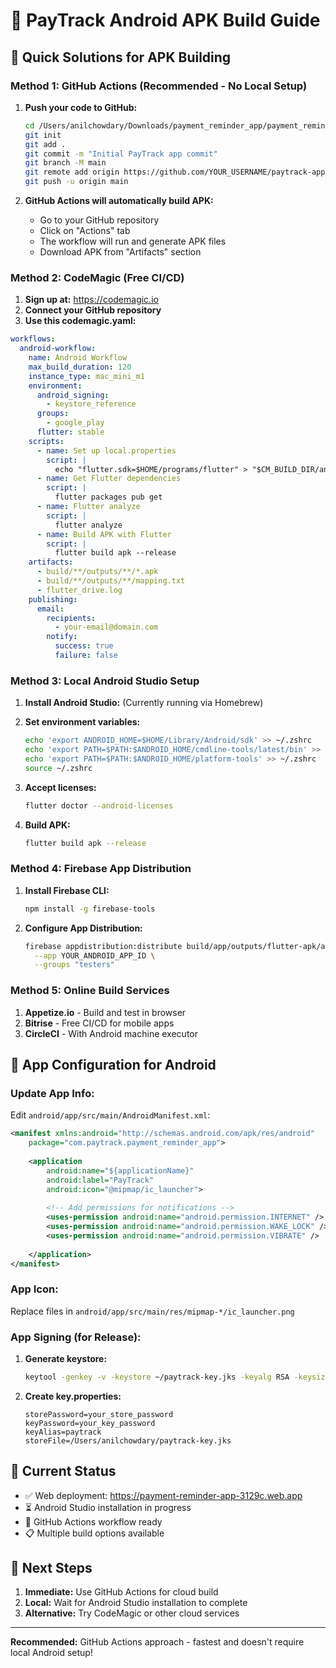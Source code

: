 # 📱 PayTrack Android APK Build Guide

## 🎯 **Quick Solutions for APK Building**

### **Method 1: GitHub Actions (Recommended - No Local Setup)**

1. **Push your code to GitHub:**
   ```bash
   cd /Users/anilchowdary/Downloads/payment_reminder_app/payment_reminder_app
   git init
   git add .
   git commit -m "Initial PayTrack app commit"
   git branch -M main
   git remote add origin https://github.com/YOUR_USERNAME/paytrack-app.git
   git push -u origin main
   ```

2. **GitHub Actions will automatically build APK:**
   - Go to your GitHub repository
   - Click on "Actions" tab
   - The workflow will run and generate APK files
   - Download APK from "Artifacts" section

### **Method 2: CodeMagic (Free CI/CD)**

1. **Sign up at:** https://codemagic.io
2. **Connect your GitHub repository**
3. **Use this codemagic.yaml:**

```yaml
workflows:
  android-workflow:
    name: Android Workflow
    max_build_duration: 120
    instance_type: mac_mini_m1
    environment:
      android_signing:
        - keystore_reference
      groups:
        - google_play
      flutter: stable
    scripts:
      - name: Set up local.properties
        script: |
          echo "flutter.sdk=$HOME/programs/flutter" > "$CM_BUILD_DIR/android/local.properties"
      - name: Get Flutter dependencies
        script: |
          flutter packages pub get
      - name: Flutter analyze
        script: |
          flutter analyze
      - name: Build APK with Flutter
        script: |
          flutter build apk --release
    artifacts:
      - build/**/outputs/**/*.apk
      - build/**/outputs/**/mapping.txt
      - flutter_drive.log
    publishing:
      email:
        recipients:
          - your-email@domain.com
        notify:
          success: true
          failure: false
```

### **Method 3: Local Android Studio Setup**

1. **Install Android Studio:** (Currently running via Homebrew)
2. **Set environment variables:**
   ```bash
   echo 'export ANDROID_HOME=$HOME/Library/Android/sdk' >> ~/.zshrc
   echo 'export PATH=$PATH:$ANDROID_HOME/cmdline-tools/latest/bin' >> ~/.zshrc
   echo 'export PATH=$PATH:$ANDROID_HOME/platform-tools' >> ~/.zshrc
   source ~/.zshrc
   ```

3. **Accept licenses:**
   ```bash
   flutter doctor --android-licenses
   ```

4. **Build APK:**
   ```bash
   flutter build apk --release
   ```

### **Method 4: Firebase App Distribution**

1. **Install Firebase CLI:**
   ```bash
   npm install -g firebase-tools
   ```

2. **Configure App Distribution:**
   ```bash
   firebase appdistribution:distribute build/app/outputs/flutter-apk/app-release.apk \
     --app YOUR_ANDROID_APP_ID \
     --groups "testers"
   ```

### **Method 5: Online Build Services**

1. **Appetize.io** - Build and test in browser
2. **Bitrise** - Free CI/CD for mobile apps
3. **CircleCI** - With Android machine executor

## 🔧 **App Configuration for Android**

### **Update App Info:**
Edit `android/app/src/main/AndroidManifest.xml`:

```xml
<manifest xmlns:android="http://schemas.android.com/apk/res/android"
    package="com.paytrack.payment_reminder_app">
    
    <application
        android:name="${applicationName}"
        android:label="PayTrack"
        android:icon="@mipmap/ic_launcher">
        
        <!-- Add permissions for notifications -->
        <uses-permission android:name="android.permission.INTERNET" />
        <uses-permission android:name="android.permission.WAKE_LOCK" />
        <uses-permission android:name="android.permission.VIBRATE" />
        
    </application>
</manifest>
```

### **App Icon:**
Replace files in `android/app/src/main/res/mipmap-*/ic_launcher.png`

### **App Signing (for Release):**

1. **Generate keystore:**
   ```bash
   keytool -genkey -v -keystore ~/paytrack-key.jks -keyalg RSA -keysize 2048 -validity 10000 -alias paytrack
   ```

2. **Create key.properties:**
   ```
   storePassword=your_store_password
   keyPassword=your_key_password
   keyAlias=paytrack
   storeFile=/Users/anilchowdary/paytrack-key.jks
   ```

## 📲 **Current Status**

- ✅ Web deployment: https://payment-reminder-app-3129c.web.app
- ⏳ Android Studio installation in progress
- 🔄 GitHub Actions workflow ready
- 📋 Multiple build options available

## 🚀 **Next Steps**

1. **Immediate:** Use GitHub Actions for cloud build
2. **Local:** Wait for Android Studio installation to complete
3. **Alternative:** Try CodeMagic or other cloud services

---
**Recommended:** GitHub Actions approach - fastest and doesn't require local Android setup!
